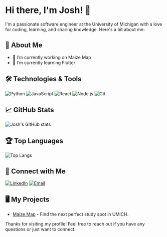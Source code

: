 # Hi there, I'm Josh! 👋

I'm a passionate software engineer at the University of Michigan with a love for coding, learning, and sharing knowledge. Here's a bit about me:

## 🚀 About Me

- 🔭 I’m currently working on Maize Map
- 🌱 I’m currently learning Flutter


## 🛠️ Technologies & Tools

![Python](https://img.shields.io/badge/-Python-black?style=flat-square&logo=python)
![JavaScript](https://img.shields.io/badge/-JavaScript-black?style=flat-square&logo=javascript)
![React](https://img.shields.io/badge/-React-black?style=flat-square&logo=react)
![Node.js](https://img.shields.io/badge/-Node.js-black?style=flat-square&logo=node.js)
![Git](https://img.shields.io/badge/-Git-black?style=flat-square&logo=git)


## 📈 GitHub Stats

![Josh's GitHub stats](https://github-readme-stats.vercel.app/api?username=joshyyjosh&show_icons=true&theme=radical)

## 🏆 Top Languages

![Top Langs](https://github-readme-stats.vercel.app/api/top-langs/?username=joshyyjosh&layout=compact&theme=radical)

## 🔗 Connect with Me

[![LinkedIn](https://img.shields.io/badge/-LinkedIn-black?style=flat-square&logo=linkedin)](https://www.linkedin.com/in/joshua-young-023469329/)
[![Email](https://img.shields.io/badge/-Email-black?style=flat-square&logo=gmail)](mailto:joshuay069@gmail.com)

<!-- You can create a workflow to automatically update this section based on your latest blog posts. -->

## 🖥️ My Projects

- [Maize Map](https://github.com/joshyyjosh/project-name]) - Find the next perfect study spot in UMICH. 

<!-- You can add more sections if needed, such as 'Achievements', 'Certifications', etc. -->

Thanks for visiting my profile! Feel free to reach out if you have any questions or just want to connect.
